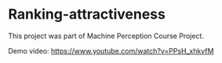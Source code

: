 # Ranking-attractiveness

This project was part of Machine Perception Course Project.

Demo video: https://www.youtube.com/watch?v=PPsH_xhkvfM
